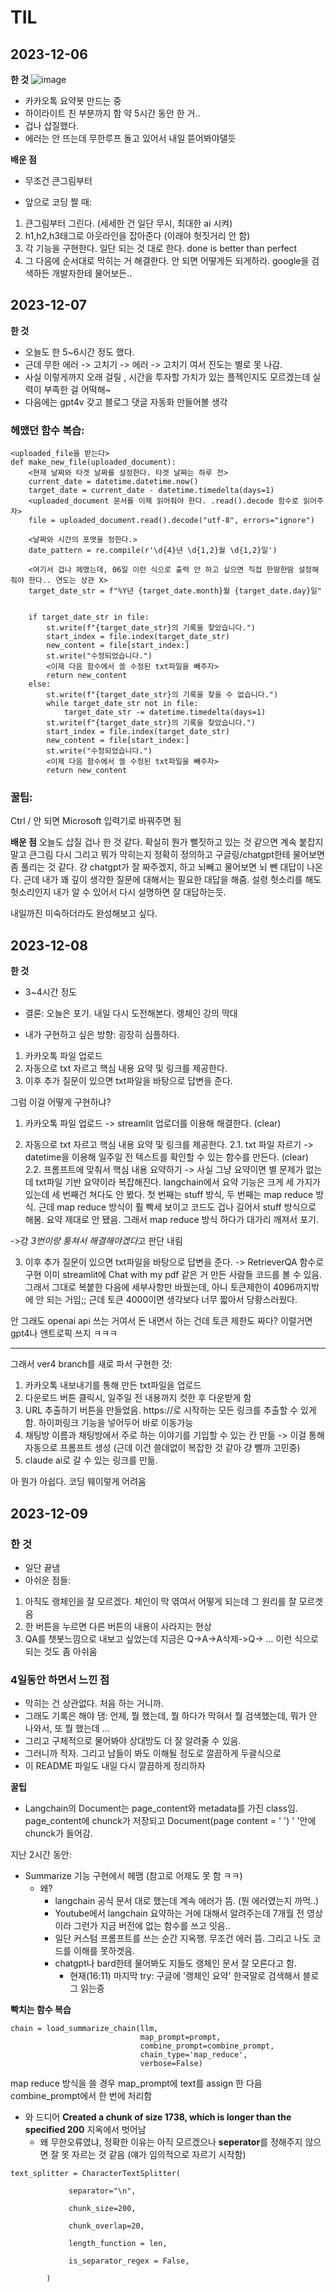 # TIL 

## 2023-12-06



**한 것**
![image](https://github.com/jpotw/summarize_chattingroom/assets/105954991/4cabd5c5-9d20-4d2f-b749-b0247e7618e7)
- 카카오톡 요약봇 만드는 중
- 하이라이트 친 부분까지 함 약 5시간 동안 한 거..
- 겁나 삽질했다.
- 에러는 안 뜨는데 무한루프 돌고 있어서 내일 뜯어봐야댈듯


**배운 점**

- 무조건 큰그림부터

- 앞으로 코딩 짤 때:

1. 큰그림부터 그린다. (세세한 건 일단 무시, 최대한 ai 시켜)
2. h1,h2,h3태그로 아웃라인을 잡아준다 (이래야 헛짓거리 안 함)
3. 각 기능을 구현한다. 일단 되는 것 대로 한다. done is better than perfect
4. 그 다음에 순서대로 막히는 거 해결한다. 안 되면 어떻게든 되게하라. google을 검색하든 개발자한테 물어보든..



## 2023-12-07

**한 것**
- 오늘도 한 5~6시간 정도 했다.
- 근데 무한 에러 -> 고치기 -> 에러 -> 고치기 여서 진도는 별로 못 나감.
- 사실 이렇게까지 오래 걸릴 , 시간을 투자할 가치가 있는 플젝인지도 모르겠는데 실력이 부족한 걸 어떡해~
- 다음에는 gpt4v 갖고 블로그 댓글 자동화 만들어볼 생각


### 헤맸던 함수 복습:
```
<uploaded_file을 받는다>
def make_new_file(uploaded_document):
    <현재 날짜와 타겟 날짜를 설정한다. 타겟 날짜는 하루 전>
    current_date = datetime.datetime.now()
    target_date = current_date - datetime.timedelta(days=1)
    <uploaded_document 문서를 이제 읽어줘야 한다. .read().decode 함수로 읽어주자>
    file = uploaded_document.read().decode("utf-8", errors="ignore")

    <날짜와 시간의 포맷을 정한다.>
    date_pattern = re.compile(r'\d{4}년 \d{1,2}월 \d{1,2}일')

    <여기서 겁나 헤맸는데, 06일 이런 식으로 출력 안 하고 싶으면 직접 한땀한땀 설정해줘야 한다.. 연도는 상관 X>
    target_date_str = f"%Y년 {target_date.month}월 {target_date.day}일"

    
    if target_date_str in file:
        st.write(f"{target_date_str}의 기록을 찾았습니다.")
        start_index = file.index(target_date_str)
        new_content = file[start_index:]
        st.write("수정되었습니다.")
        <이제 다음 함수에서 쓸 수정된 txt파일을 빼주자>
        return new_content
    else:
        st.write(f"{target_date_str}의 기록을 찾을 수 없습니다.")
        while target_date_str not in file:
            target_date_str -= datetime.timedelta(days=1)
        st.write(f"{target_date_str}의 기록을 찾았습니다.")
        start_index = file.index(target_date_str)
        new_content = file[start_index:]
        st.write("수정되었습니다.")
        <이제 다음 함수에서 쓸 수정된 txt파일을 빼주자>
        return new_content
```

### 꿀팁:
Ctrl / 안 되면 Microsoft 입력기로 바꿔주면 됨 


**배운 점**
오늘도 삽질 겁나 한 것 같다.
확실히 뭔가 뻘짓하고 있는 것 같으면 계속 붙잡지 말고 큰그림 다시 그리고 뭐가 막히는지 정확히 정의하고 구글링/chatgpt한테 물어보면 좀 풀리는 것 같다.
걍 chatgpt가 잘 짜주겠지, 하고 뇌빼고 물어보면 뇌 뺀 대답이 나온다. 근데 내가 꽤 깊이 생각한 질문에 대해서는 필요한 대답을 해줌.
설령 헛소리를 해도 헛소리인지 내가 알 수 있어서 다시 설명하면 잘 대답하는듯.

내일까진 미숙하더라도 완성해보고 싶다.



## 2023-12-08

**한 것**
- 3~4시간 정도
- 결론: 오늘은 포기. 내일 다시 도전해본다. 랭체인 강의 딱대


- 내가 구현하고 싶은 방향: 굉장히 심플하다.
1. 카카오톡 파일 업로드 
2. 자동으로 txt 자르고 핵심 내용 요약 및 링크를 제공한다.
3. 이후 추가 질문이 있으면 txt파일을 바탕으로 답변을 준다.


그럼 이걸 어떻게 구현하냐?

1. 카카오톡 파일 업로드 -> streamlit 업로더를 이용해 해결한다. (clear)


2. 자동으로 txt 자르고 핵심 내용 요약 및 링크를 제공한다. 
2.1. txt 파일 자르기 -> datetime을 이용해 일주일 전 텍스트를 확인할 수 있는 함수를 만든다. (clear)
2.2. 프롬프트에 맞춰서 핵심 내용 요약하기 -> 사실 그냥 요약이면 별 문제가 없는데 txt파일 기반 요약이라 복잡해진다. langchain에서 요약 기능은 크게 세 가지가 있는데 세 번째건 쳐다도 안 봤다. 첫 번째는 stuff 방식, 두 번째는 map reduce 방식. 근데 map reduce 방식이 훨 빡세 보이고 코드도 겁나 길어서 stuff 방식으로 해봄. 요약 제대로 안 됐음. 그래서 map reduce 방식 하다가 대가리 깨져서 포기. 


->걍 *3번이랑 퉁쳐서 해결해야겠다*고 판단 내림


3. 이후 추가 질문이 있으면 txt파일을 바탕으로 답변을 준다. -> RetrieverQA 함수로 구현
이미 streamlit에 Chat with my pdf 같은 거 만든 사람들 코드를 볼 수 있음. 그래서 그대로 복붙한 다음에 세부사항만 바꿨는데,
아니 토큰제한이 4096까지밖에 안 되는 거임;; 근데 토큰 4000이면 생각보다 너무 짧아서 당황스러웠다.


안 그래도 openai api 쓰는 거여서 돈 내면서 하는 건데 토큰 제한도 짜다? 이럴거면 gpt4나 앤트로픽 쓰지 ㅋㅋㅋ

---

그래서 ver4 branch를 새로 파서 구현한 것:
1. 카카오톡 내보내기를 통해 만든 txt파일을 업로드
2. 다운로드 버튼 클릭시, 일주일 전 내용까지 컷한 후 다운받게 함
3. URL 추출하기 버튼을 만들었음. https://로 시작하는 모든 링크를 추출할 수 있게 함. 하이퍼링크 기능을 넣어두어 바로 이동가능
4. 채팅방 이름과 채팅방에서 주로 하는 이야기를 기입할 수 있는 칸 만듦 -> 이걸 통해 자동으로 프롬프트 생성 (근데 이건 쓸데없이 복잡한 것 같아 걍 뺄까 고민중)
5. claude ai로 갈 수 있는 링크를 만듦.


아 뭔가 아쉽다. 
코딩 웨이렇게 어려움




## 2023-12-09


### 한 것

- 일단 끝냄
- 아쉬운 점들:
1) 아직도 랭체인을 잘 모르겠다. 체인이 막 엮여서 어떻게 되는데 그 원리를 잘 모르겟음
2) 한 버튼을 누르면 다른 버튼의 내용이 사라지는 현상
3) QA를 챗봇느낌으로 내보고 싶었는데 지금은 Q->A->A삭제->Q-> ... 이런 식으로 되는 것도 좀 아쉬움


### 4일동안 하면서 느낀 점
- 막히는 건 상관없다. 처음 하는 거니까.
- 그래도 기록은 해야 댐: 언제, 뭘 했는데, 뭘 하다가 막혀서 뭘 검색했는데, 뭐가 안 나와서, 또 뭘 했는데 ...
- 그리고 구체적으로 물어봐야 상대방도 더 잘 알려줄 수 있음. 
- 그러니까 적자. 그리고 남들이 봐도 이해될 정도로 깔끔하게 두괄식으로
- 이 README 파일도 내일 다시 깔끔하게 정리하자


**꿀팁**
- Langchain의 Document는 page_content와 metadata를 가진 class임. page_content에 chunck가 저장되고 Document(page content = ' ') ' '안에 chunck가 들어감.



지난 2시간 동안:
- Summarize 기능 구현에서 헤맴 (참고로 어제도 못 함 ㅋㅋ) 
	- 왜?
	  - langchain 공식 문서 대로 했는데 계속 에러가 뜸. (뭔 에러였는지 까먹..)
	  - Youtube에서 langchain 요약하는 거에 대해서 알려주는데 7개월 전 영상이라 그런가 지금 버전에 없는 함수를 쓰고 잇음..
	  - 일단 커스텀 프롬프트를 쓰는 순간 지옥행. 무조건 에러 뜸. 그리고 나도 코드를 이해를 못하겟음.
	  - chatgpt나 bard한테 물어봐도 지들도 랭체인 문서 잘 모른다고 함.
		  - 현재(16:11) 마지막 try: 구글에 '랭체인 요약' 한국말로 검색해서 블로그 읽는중




**빡치는 함수 복습**

```
chain = load_summarize_chain(llm, 
                             map_prompt=prompt, 
                             combine_prompt=combine_prompt, 
                             chain_type='map_reduce', 
                             verbose=False)
```

map reduce 방식을 쓸 경우 map_prompt에 text를 assign 한 다음 combine_prompt에서 한 번에 처리함


- 와 드디어 **Created a chunk of size 1738, which is longer than the specified 200** 지옥에서 벗어남
	- 왜 무한오류였냐, 정확한 이유는 아직 모르겠으나 **seperator**를 정해주지 않으면 잘 못 자르는 것 같음 (얘가 임의적으로 자르기 시작함)

```
text_splitter = CharacterTextSplitter(

             separator="\n",

             chunk_size=200,

             chunk_overlap=20,

             length_function = len,

             is_separator_regex = False,

        )
```
